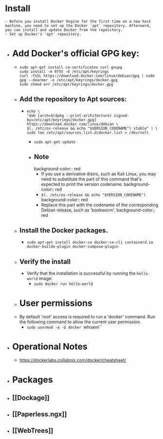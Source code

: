 # Install
	- Before you install Docker Engine for the first time on a new host machine, you need to set up the Docker `apt` repository. Afterward, you can install and update Docker from the repository.
	- Set up Docker's 'apt' repository.
- # Add Docker's official GPG key:
	- ```
	  sudo apt-get install ca-certificates curl gnupg
	  sudo install -m 0755 -d /etc/apt/keyrings
	  curl -fsSL https://download.docker.com/linux/debian/gpg | sudo gpg --dearmor -o /etc/apt/keyrings/docker.gpg
	  sudo chmod a+r /etc/apt/keyrings/docker.gpg
	  ```
	- ## Add the repository to Apt sources:
		- ```
		  echo \
		  "deb [arch=$(dpkg --print-architecture) signed-by=/etc/apt/keyrings/docker.gpg] https://download.docker.com/linux/debian \
		  $(. /etc/os-release && echo "$VERSION_CODENAME") stable" | \
		  sudo tee /etc/apt/sources.list.d/docker.list > /dev/null
		  ```
			- `sudo apt-get update`
			- ## Note
			  background-color:: red
				- If you use a derivative distro, such as Kali Linux, you may need to substitute the part of this command that's expected to print the version codename:
				  background-color:: red
				- `$(. /etc/os-release && echo "$VERSION_CODENAME")`
				  background-color:: red
				- Replace this part with the codename of the corresponding Debian release, such as 'bookworm'.
				  background-color:: red
	- ## Install the Docker packages.
		- `sudo apt-get install docker-ce docker-ce-cli containerd.io docker-buildx-plugin docker-compose-plugin`
	- ## Verify the install
		- Verify that the installation is successful by running the `hello-world` image:
			- `sudo docker run hello-world`
	- # User permissions
	- By default 'root' access is required to run a 'docker' command.  Run the following command to allow the current user permission.
		- `sudo usermod -a -G docker `whoami``
- # Operational Notes
	- https://dockerlabs.collabnix.com/docker/cheatsheet/
- # Packages
- ## [[Dockage]]
- ## [[Paperless.ngx]]
- ## [[WebTrees]]
